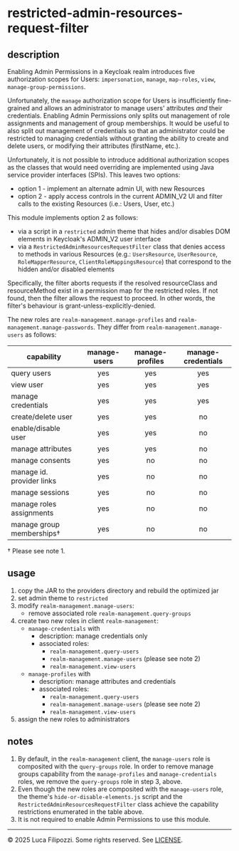 # restricted-admin-resources-request-filter

## description

Enabling Admin Permissions in a Keycloak realm introduces five authorization scopes for
Users: `impersonation`, `manage`, `map-roles`, `view`, `manage-group-permissions`.

Unfortunately, the `manage` authorization scope for Users is insufficiently
fine-grained and allows an administrator to manage users' attributes _and_
their credentials. Enabling Admin Permissions only splits out management of
role assignments and management of group memberships. It would be useful to
also split out management of credentials so that an administrator could be
restricted to managing credentials without granting the ability to create
and delete users, or modifying their attributes (firstName, etc.).

Unfortunately, it is not possible to introduce additional authorization
scopes as the classes that would need overriding are implemented using
Java service provider interfaces (SPIs). This leaves two options:
   * option 1 - implement an alternate admin UI, with new Resources
   * option 2 - apply access controls in the current ADMIN_V2 UI and
     filter calls to the existing Resources (i.e.: Users, User, etc.)

This module implements option 2 as follows:
   - via a script in a `restricted` admin theme that hides and/or
     disables DOM elements in Keycloak's ADMIN_V2 user interface
   - via a `RestrictedAdminResourcesRequestFilter` class that denies
     access to methods in various Resources (e.g.: `UsersResource`,
     `UserResource`, `RoleMapperResource`, `ClientRoleMappingsResource`)
     that correspond to the hidden and/or disabled elements

Specifically, the filter aborts requests if the resolved resourceClass
and resourceMethod exist in a permission map for the restricted roles. If
not found, then the filter allows the request to proceed. In other words,
the filter's behaviour is grant-unless-explicitly-denied.

The new roles are `realm-management.manage-profiles`
and `realm-management.manage-passwords`. They differ
from `realm-management.manage-users` as follows:

| capability                | manage-users | manage-profiles | manage-credentials |
|---------------------------|:------------:|:---------------:|:------------------:|
| query users               |     yes      |       yes       |        yes         |
| view user                 |     yes      |       yes       |        yes         |
| manage credentials        |     yes      |       yes       |        yes         |
| create/delete user        |     yes      |       yes       |         no         |
| enable/disable user       |     yes      |       yes       |         no         |
| manage attributes         |     yes      |       yes       |         no         |
| manage consents           |     yes      |       no        |         no         |
| manage id. provider links |     yes      |       no        |         no         |
| manage sessions           |     yes      |       no        |         no         |
| manage roles assignments  |     yes      |       no        |         no         |
| manage group memberships† |     yes      |       no        |         no         |

† Please see note 1.

## usage

1. copy the JAR to the providers directory and rebuild the optimized jar
2. set admin theme to `restricted`
3. modify `realm-management.manage-users`:
    - remove associated role `realm-management.query-groups`
4. create two new roles in client `realm-management`:
   - `manage-credentials` with
      - description: manage credentials only
      - associated roles:
         - `realm-management.query-users`
         - `realm-management.manage-users` (please see note 2)
         - `realm-management.view-users`
   - `manage-profiles` with
      - description: manage attributes and credentials
      - associated roles:
         - `realm-management.query-users`
         - `realm-management.manage-users` (please see note 2)
         - `realm-management.view-users`
5. assign the new roles to administrators

## notes

1. By default, in the `realm-management` client, the `manage-users` role
   is composited with the `query-groups` role. In order to remove manage
   groups capability from the `manage-profiles` and `manage-credentials`
   roles, we remove the `query-groups` role in step 3, above.
2. Even though the new roles are composited with the `manage-users` role,
   the theme's `hide-or-disable-elements.js` script and the 
   `RestrictedAdminResourcesRequestFilter` class achieve the capability
   restrictions enumerated in the table above.
3. It is not required to enable Admin Permissions to use this module.

---

© 2025 Luca Filipozzi. Some rights reserved. See [LICENSE][license].

[license]: https://github.com/LucaFilipozzi/keycloak-extensions/blob/main/LICENSE.md
